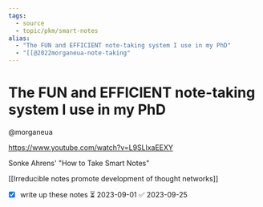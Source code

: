 ```yaml
---
tags:
  - source
  - topic/pkm/smart-notes
alias:
  - "The FUN and EFFICIENT note-taking system I use in my PhD"
  - "[[@2022morganeua-note-taking"
---
```

# The FUN and EFFICIENT note-taking system I use in my PhD

@morganeua

https://www.youtube.com/watch?v=L9SLlxaEEXY

Sonke Ahrens' "How to Take Smart Notes"

[[Irreducible notes promote development of thought networks]]

- [x] write up these notes ⏳ 2023-09-01 ✅ 2023-09-25